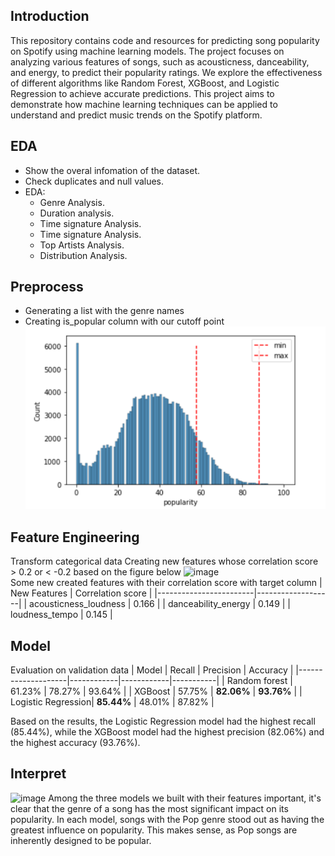 ## Introduction
This repository contains code and resources for predicting song popularity on Spotify using machine learning models. The project focuses on analyzing various features of songs, such as acousticness, danceability, and energy, to predict their popularity ratings. We explore the effectiveness of different algorithms like Random Forest, XGBoost, and Logistic Regression to achieve accurate predictions. This project aims to demonstrate how machine learning techniques can be applied to understand and predict music trends on the Spotify platform.
## EDA
- Show the overal infomation of the dataset.
- Check duplicates and null values.
- EDA:
    - Genre Analysis. 
    - Duration analysis.
    - Time signature Analysis.
    - Time signature Analysis.
    - Top Artists Analysis.
    - Distribution Analysis.

## Preprocess
- Generating a list with the genre names
- Creating is_popular column with our cutoff point
![alt text](RM_Images\top100.png)
## Feature Engineering
Transform categorical data
Creating new features whose correlation score > 0.2 or < -0.2 based on the figure below
![image](https://github.com/user-attachments/assets/a4da15d1-8ba0-49dc-a5c5-d1cf6e35f9f5)  
Some new created features with their correlation score with target column
| New Features           | Correlation score |
|------------------------|-------------------|
| acousticness\_loudness | 0.166             |
| danceability\_energy   | 0.149             |
| loudness\_tempo        | 0.145             |


## Model 
Evaluation on validation data
| Model              | Recall     | Precision  | Accuracy  |
|--------------------|------------|------------|-----------|
| Random forest      | 61.23%     | 78.27%     | 93.64%    |
| XGBoost            | 57.75%     | **82.06%**  | **93.76%** |
| Logistic Regression| **85.44%** | 48.01%     | 87.82%    |

Based on the results, the Logistic Regression model had the highest recall (85.44%), while the XGBoost model had the highest precision (82.06%) and the highest accuracy (93.76%).

## Interpret
![image](https://github.com/user-attachments/assets/132423f7-c6d1-4804-83eb-efcd2288bfbd)
Among the three models we built with their features important, it's clear that the genre of a song has the most significant impact on its popularity. In each model, songs with the Pop genre stood out as having the greatest influence on popularity. This makes sense, as Pop songs are inherently designed to be popular.
